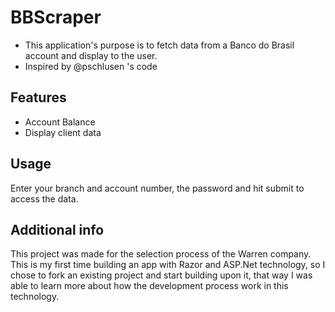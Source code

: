 # BBScraper
* This application's purpose is to fetch data from a Banco do Brasil account and display to the user.
* Inspired by @pschlusen 's code

## Features
* Account Balance
* Display client data

## Usage
Enter your branch and account number, the password and hit submit to access the data.

## Additional info
This project was made for the selection process of the Warren company. 
This is my first time building an app with Razor and ASP.Net technology, so I chose to fork an existing project and start building upon it, that way I was able to learn more about how the development process work in this technology.

